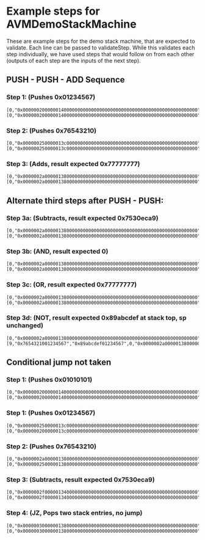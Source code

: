 # Example steps for AVMDemoStackMachine

These are example steps for the demo stack machine, that are expected to validate. Each line can be passed to validateStep. While this validates each step individually, we have used steps that would follow on from each other (outputs of each step are the inputs of the next step).

## PUSH - PUSH - ADD Sequence

### Step 1: (Pushes 0x01234567)

```
[0,"0x0000002000000140000000000000000000000000000000000000000000000000",1,"0x0101234567017654321005000000000000000000000000000000000000000000"],[0,"0x0000002000000140000000000000000000000000000000000000000000000000","0x000000200000013c000000000000000000000000000000000000000000000000",9,0,"0x01234567",0,"0x000000200000013c000000000000000000000000000000000000000000000000","0x000000250000013c000000000000000000000000000000000000000000000000"]
```

### Step 2: (Pushes 0x76543210)

```
[0,"0x000000250000013c000000000000000000000000000000000000000000000000",1,"0x0101234567017654321005000000000000000000000000000000000000000000"],[0,"0x000000250000013c000000000000000000000000000000000000000000000000","0x0000002500000138000000000000000000000000000000000000000000000000",9,"0x01234567","0x7654321001234567",0,"0x0000002500000138000000000000000000000000000000000000000000000000","0x0000002a00000138000000000000000000000000000000000000000000000000"]
```

### Step 3: (Adds, result expected 0x77777777)

```
[0,"0x0000002a00000138000000000000000000000000000000000000000000000000",1,"0x0101234567017654321005000000000000000000000000000000000000000000",9,"0x7654321001234567"],[0,"0x0000002a00000138000000000000000000000000000000000000000000000000","0x0000002a0000013c000000000000000000000000000000000000000000000000",9,"0x7654321001234567","0x7654321077777777",0,"0x0000002a0000013c000000000000000000000000000000000000000000000000","0x0000002b0000013c000000000000000000000000000000000000000000000000"]
```

## Alternate third steps after PUSH - PUSH:

### Step 3a: (Subtracts, result expected 0x7530eca9)

```
[0,"0x0000002a00000138000000000000000000000000000000000000000000000000",1,"0x0101234567017654321006000000000000000000000000000000000000000000",9,"0x7654321001234567"],[0,"0x0000002a00000138000000000000000000000000000000000000000000000000","0x0000002a0000013c000000000000000000000000000000000000000000000000",9,"0x7654321001234567","0x765432107530eca9",0,"0x0000002a0000013c000000000000000000000000000000000000000000000000","0x0000002b0000013c000000000000000000000000000000000000000000000000"]
```

### Step 3b: (AND, result expected 0)

```
[0,"0x0000002a00000138000000000000000000000000000000000000000000000000",1,"0x0101234567017654321007000000000000000000000000000000000000000000",9,"0x7654321001234567"],[0,"0x0000002a00000138000000000000000000000000000000000000000000000000","0x0000002a0000013c000000000000000000000000000000000000000000000000",9,"0x7654321001234567","0x7654321000000000",0,"0x0000002a0000013c000000000000000000000000000000000000000000000000","0x0000002b0000013c000000000000000000000000000000000000000000000000"]
```

### Step 3c: (OR, result expected 0x77777777)

```
[0,"0x0000002a00000138000000000000000000000000000000000000000000000000",1,"0x0101234567017654321008000000000000000000000000000000000000000000",9,"0x7654321001234567"],[0,"0x0000002a00000138000000000000000000000000000000000000000000000000","0x0000002a0000013c000000000000000000000000000000000000000000000000",9,"0x7654321001234567","0x7654321077777777",0,"0x0000002a0000013c000000000000000000000000000000000000000000000000","0x0000002b0000013c000000000000000000000000000000000000000000000000"]
```

### Step 3d: (NOT, result expected 0x89abcdef at stack top, sp unchanged)

```
[0,"0x0000002a00000138000000000000000000000000000000000000000000000000",1,"0x0101234567017654321009000000000000000000000000000000000000000000",9,"0x7654321001234567"],[9,"0x7654321001234567","0x89abcdef01234567",0,"0x0000002a00000138000000000000000000000000000000000000000000000000","0x0000002b00000138000000000000000000000000000000000000000000000000"]
```

## Conditional jump not taken


### Step 1: (Pushes 0x01010101)

```
[0,"0x0000002000000140000000000000000000000000000000000000000000000000",1,"0x010101010101012345670176543210060a000000000000000000000000000000"],[0,"0x0000002000000140000000000000000000000000000000000000000000000000","0x000000200000013c000000000000000000000000000000000000000000000000",9,0,"0x01010101",0,"0x000000200000013c000000000000000000000000000000000000000000000000","0x000000250000013c000000000000000000000000000000000000000000000000"]
```

### Step 1: (Pushes 0x01234567)

```
[0,"0x000000250000013c000000000000000000000000000000000000000000000000",1,"0x010101010101012345670176543210060a000000000000000000000000000000"],[0,"0x000000200000013c000000000000000000000000000000000000000000000000","0x0000002000000138000000000000000000000000000000000000000000000000",9,"0x01010101","0x0123456701010101",0,"0x0000002500000138000000000000000000000000000000000000000000000000","0x0000002a00000138000000000000000000000000000000000000000000000000"]
```

### Step 2: (Pushes 0x76543210)

```
[0,"0x0000002a00000138000000000000000000000000000000000000000000000000",1,"0x010101010101012345670176543210060a000000000000000000000000000000"],[0,"0x0000002500000138000000000000000000000000000000000000000000000000","0x0000002500000134000000000000000000000000000000000000000000000000",9,"0x0123456701010101","0x765432100123456701010101",0,"0x0000002a00000134000000000000000000000000000000000000000000000000","0x0000002f00000134000000000000000000000000000000000000000000000000"]
```

### Step 3: (Subtracts, result expected 0x7530eca9)

```
[0,"0x0000002f00000134000000000000000000000000000000000000000000000000",1,"0x010101010101012345670176543210060a000000000000000000000000000000",9,"0x765432100123456701010101"],[0,"0x0000002f00000134000000000000000000000000000000000000000000000000","0x0000002f00000138000000000000000000000000000000000000000000000000",9,"0x765432100123456701010101","0x765432107530eca901010101",0,"0x0000002f00000138000000000000000000000000000000000000000000000000","0x0000003000000138000000000000000000000000000000000000000000000000"]
```

### Step 4: (JZ, Pops two stack entries, no jump)

```
[0,"0x0000003000000138000000000000000000000000000000000000000000000000",1,"0x010101010101012345670176543210060a000000000000000000000000000000",9,"0x765432107530eca901010101"],[0,"0x0000003000000138000000000000000000000000000000000000000000000000","0x0000003000000140000000000000000000000000000000000000000000000000",0,"0x0000003000000140000000000000000000000000000000000000000000000000","0x0000003100000140000000000000000000000000000000000000000000000000"]
```
